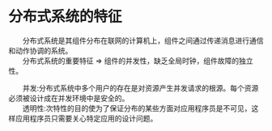 分布式系统的特征
================
　　分布式系统是其组件分布在联网的计算机上，组件之间通过传递消息进行通信和动作协调的系统。  
　　分布式系统的重要特征 => 组件的并发性，缺乏全局时钟，组件故障的独立性。  

　　并发:分布式系统中多个用户的存在是对资源产生并发请求的根源。每个资源必须被设计成在并发环境中是安全的。  
　　透明性:次特性的目的使为了保证分布的某些方面对应用程序员是不可见，这样应用程序员只需要关心特定应用的设计问题。  
 
